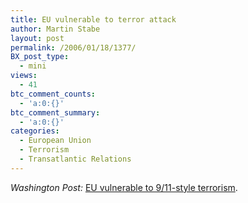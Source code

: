 ```yaml
---
title: EU vulnerable to terror attack
author: Martin Stabe
layout: post
permalink: /2006/01/18/1377/
BX_post_type:
  - mini
views:
  - 41
btc_comment_counts:
  - 'a:0:{}'
btc_comment_summary:
  - 'a:0:{}'
categories:
  - European Union
  - Terrorism
  - Transatlantic Relations
---
```

*Washington Post:* [EU vulnerable to 9/11-style terrorism][1].

 [1]: http://www.washingtonpost.com/wp-dyn/content/article/2006/01/17/AR2006011701639.html